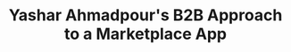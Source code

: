 ---
name: "Yashar Ahmadpour"
title: "Yashar Ahmadpour's B2B Approach to a Marketplace App"
episode: 16
upcoming: false
twitter_url: https://twitter.com/yashara
download_url: https://simplecast.fm/media/1996.mp3
avatar: yashar_ahmadpour.jpg
summary: |
  Today we talked with <a href="https://twitter.com/yashara"></a>Yashar Ahmadpour, founder of <a href="http://www.crowdclock.com"></a>CrowdClock. He talks about his B2B style approach to what’s really a marketplace app. He also opens up with us about what drives him as an entrepreneur and a problem solver.
outro_song: "Grown Up"
outro_artist: "Danny Brown"
outro_url: https://soundcloud.com/foolsgoldrecs/grown-up-explicit
links:
  - :url: http://www.crowdclock.com
    :label: "CrowdClock"
  - :url: https://twitter.com/yashara
    :label: "Yashar Ahmadpour"
  - :url: http://www.whiteorchidsalonandspa.com/appointment
    :label: "White Orchid Salon & Spa"
  - :url: http://blog.crowdclock.com/post/75303640654/why-san-diego-startups-fail-and-what-we-can-learn-from
    :label: "Blog Post: Why San Diego Startups Fail and What We Can Learn From the Bay Area"
  - :url: https://twitter.com/brantcooper
    :label: "Brant Cooper"
  - :url: https://www.facebook.com/CrowdClock
    :label: "CrowdClock on Facebook"
  - :url: https://twitter.com/CrowdClock
    :label: "CrowdClock on Twitter"
    :label: "Email: info@crowdclock.com"
tweetables:
  - :quote: "If I see a problem, I want to find a solution. And that has always been my driving factor."
    :tweet: "&quot;If I see a problem, I want to find a solution. And that has always been my driving factor.&quot; -@yashara #entrepreneurship"
  - :quote: "It’s all about margin optimization. How do you get more customers to come through the door without spending more money."
    :tweet: "&quot;It’s all about margin optimization. How do you get more customers to come through the door without spending more money.&quot; -@yashara"
---